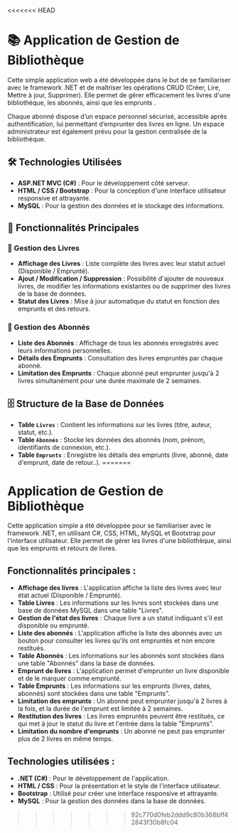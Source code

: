 <<<<<<< HEAD
# 📚 Application de Gestion de Bibliothèque

Cette simple application web a été développée dans le but de se familiariser avec le framework .NET et de maîtriser les opérations CRUD (Créer, Lire, Mettre à jour, Supprimer). Elle permet de gérer efficacement les livres d'une bibliothèque, les abonnés, ainsi que les emprunts .

Chaque abonné dispose d’un espace personnel sécurisé, accessible après authentification, lui permettant d’emprunter des livres en ligne. Un espace administrateur est également prévu pour la gestion centralisée de la bibliothèque.

## 🛠️ Technologies Utilisées

- **ASP.NET MVC (C#)** : Pour le développement côté serveur.
- **HTML / CSS / Bootstrap** : Pour la conception d'une interface utilisateur responsive et attrayante.
- **MySQL** : Pour la gestion des données et le stockage des informations.

## 🎯 Fonctionnalités Principales

### 📖 Gestion des Livres

- **Affichage des Livres** : Liste complète des livres avec leur statut actuel (Disponible / Emprunté).
- **Ajout / Modification / Suppression** : Possibilité d'ajouter de nouveaux livres, de modifier les informations existantes ou de supprimer des livres de la base de données.
- **Statut des Livres** : Mise à jour automatique du statut en fonction des emprunts et des retours.

### 👥 Gestion des Abonnés

- **Liste des Abonnés** : Affichage de tous les abonnés enregistrés avec leurs informations personnelles.
- **Détails des Emprunts** : Consultation des livres empruntés par chaque abonné.
- **Limitation des Emprunts** : Chaque abonné peut emprunter jusqu'à 2 livres simultanément pour une durée maximale de 2 semaines.

## 🗄️ Structure de la Base de Données

- **Table `Livres`** : Contient les informations sur les livres (titre, auteur, statut, etc.).
- **Table `Abonnés`** : Stocke les données des abonnés (nom, prénom, identifiants de connexion, etc.).
- **Table `Emprunts`** : Enregistre les détails des emprunts (livre, abonné, date d'emprunt, date de retour..).
=======
# Application de Gestion de Bibliothèque

Cette application simple a été développée pour se familiariser avec le framework .NET, en utilisant C#, CSS, HTML, MySQL et Bootstrap pour l'interface utilisateur. Elle permet de gérer les livres d'une bibliothèque, ainsi que les emprunts et retours de livres.

## Fonctionnalités principales :

- **Affichage des livres** : L'application affiche la liste des livres avec leur état actuel (Disponible / Emprunté).
- **Table Livres** : Les informations sur les livres sont stockées dans une base de données MySQL dans une table "Livres".
- **Gestion de l'état des livres** : Chaque livre a un statut indiquant s'il est disponible ou emprunté.
- **Liste des abonnés** : L'application affiche la liste des abonnés avec un bouton pour consulter les livres qu'ils ont empruntés et non encore restitués.
- **Table Abonnés** : Les informations sur les abonnés sont stockées dans une table "Abonnés" dans la base de données.
- **Emprunt de livres** : L'application permet d'emprunter un livre disponible et de le marquer comme emprunté.
- **Table Emprunts** : Les informations sur les emprunts (livres, dates, abonnés) sont stockées dans une table "Emprunts".
- **Limitation des emprunts** : Un abonné peut emprunter jusqu'à 2 livres à la fois, et la durée de l'emprunt est limitée à 2 semaines.
- **Restitution des livres** : Les livres empruntés peuvent être restitués, ce qui met à jour le statut du livre et l'entrée dans la table "Emprunts".
- **Limitation du nombre d'emprunts** : Un abonné ne peut pas emprunter plus de 2 livres en même temps.

## Technologies utilisées :

- **.NET (C#)** : Pour le développement de l'application.
- **HTML / CSS** : Pour la présentation et le style de l'interface utilisateur.
- **Bootstrap** : Utilisé pour créer une interface responsive et attrayante.
- **MySQL** : Pour la gestion des données dans la base de données.
>>>>>>> 92c770d0feb2ddd9c80b368bff42843f30b8fc04
